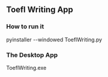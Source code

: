 ## Toefl Writing App

### How to run it

pyinstaller --windowed ToeflWriting.py

### The Desktop App

ToeflWriting.exe
